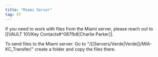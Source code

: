 ```yaml
---
title: "Miami Server"
tag: IT
---
```

If you need to work with files from the Miami server, please reach out to  [[VAULT 101/Key Contacts#^087fb8|Charlie Parker]].

To send files to the Miami server:
Go to "/[[Servers/Verde|Verde]]/MIA-KC_Transfer/" create a folder and copy the files there.
